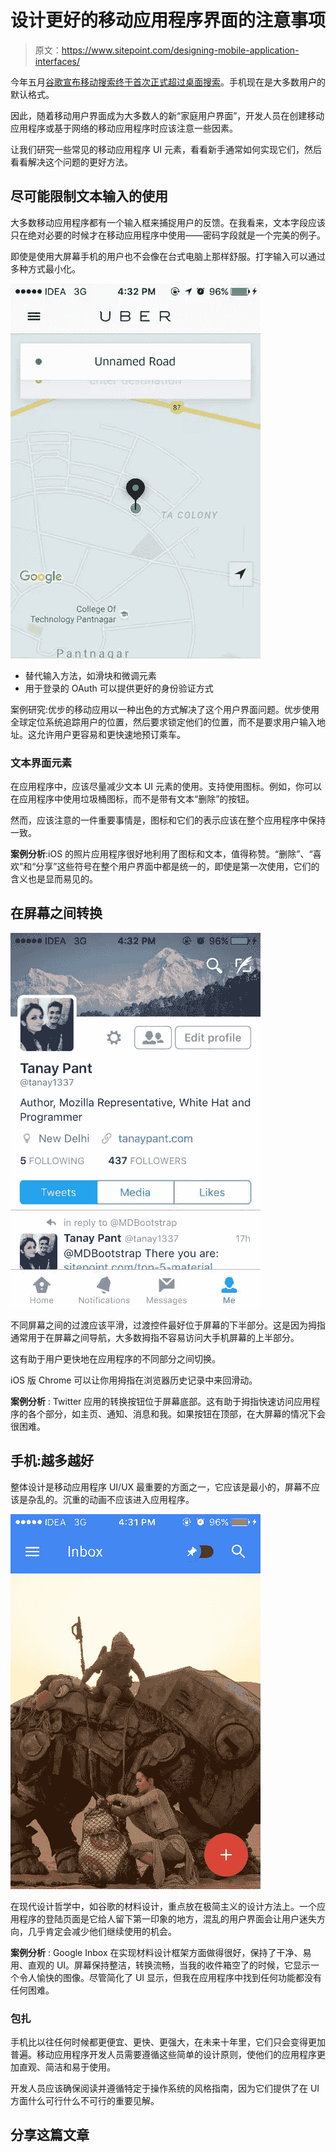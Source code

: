 # 设计更好的移动应用程序界面的注意事项

> 原文：<https://www.sitepoint.com/designing-mobile-application-interfaces/>

今年五月[谷歌宣布移动搜索终于首次正式超过桌面搜索](http://searchengineland.com/its-official-google-says-more-searches-now-on-mobile-than-on-desktop-220369)。手机现在是大多数用户的默认格式。

因此，随着移动用户界面成为大多数人的新“家庭用户界面”，开发人员在创建移动应用程序或基于网络的移动应用程序时应该注意一些因素。

让我们研究一些常见的移动应用程序 UI 元素，看看新手通常如何实现它们，然后看看解决这个问题的更好方法。

## 尽可能限制文本输入的使用

大多数移动应用程序都有一个输入框来捕捉用户的反馈。在我看来，文本字段应该只在绝对必要的时候才在移动应用程序中使用——密码字段就是一个完美的例子。

即使是使用大屏幕手机的用户也不会像在台式电脑上那样舒服。打字输入可以通过多种方式最小化。

![Uber](img/46196a58076179ad173b50b15fdc4e01.png)

*   替代输入方法，如滑块和微调元素
*   用于登录的 OAuth 可以提供更好的身份验证方式

案例研究:优步的移动应用以一种出色的方式解决了这个用户界面问题。优步使用全球定位系统追踪用户的位置，然后要求锁定他们的位置，而不是要求用户输入地址。这允许用户更容易和更快速地预订乘车。

### 文本界面元素

在应用程序中，应该尽量减少文本 UI 元素的使用。支持使用图标。例如，你可以在应用程序中使用垃圾桶图标，而不是带有文本“删除”的按钮。

然而，应该注意的一件重要事情是，图标和它们的表示应该在整个应用程序中保持一致。

**案例分析**:iOS 的照片应用程序很好地利用了图标和文本，值得称赞。“删除”、“喜欢”和“分享”这些符号在整个用户界面中都是统一的，即使是第一次使用，它们的含义也是显而易见的。

## 在屏幕之间转换

![Twitter](img/6b347d6693913584d9c036c351d26b11.png)

不同屏幕之间的过渡应该平滑，过渡控件最好位于屏幕的下半部分。这是因为拇指通常用于在屏幕之间导航，大多数拇指不容易访问大手机屏幕的上半部分。

这有助于用户更快地在应用程序的不同部分之间切换。

iOS 版 Chrome 可以让你用拇指在浏览器历史记录中来回滑动。

**案例分析** : Twitter 应用的转换按钮位于屏幕底部。这有助于拇指快速访问应用程序的各个部分，如主页、通知、消息和我。如果按钮在顶部，在大屏幕的情况下会很困难。

## 手机:越多越好

整体设计是移动应用程序 UI/UX 最重要的方面之一，它应该是最小的，屏幕不应该是杂乱的。沉重的动画不应该进入应用程序。

![Inbox](img/08bf05b6705591e3abdedee75d99f8c8.png)

在现代设计哲学中，如谷歌的材料设计，重点放在极简主义的设计方法上。一个应用程序的登陆页面是它给人留下第一印象的地方，混乱的用户界面会让用户迷失方向，几乎肯定会减少他们继续使用的机会。

**案例分析** : Google Inbox 在实现材料设计框架方面做得很好，保持了干净、易用、直观的 UI。屏幕保持整洁，转换流畅，当我的收件箱空了的时候，它显示一个令人愉快的图像。尽管简化了 UI 显示，但我在应用程序中找到任何功能都没有任何困难。

### 包扎

手机比以往任何时候都更便宜、更快、更强大，在未来十年里，它们只会变得更加普遍。移动应用程序开发人员需要遵循这些简单的设计原则，使他们的应用程序更加直观、简洁和易于使用。

开发人员应该确保阅读并遵循特定于操作系统的风格指南，因为它们提供了在 UI 方面什么可行什么不可行的重要见解。

## 分享这篇文章